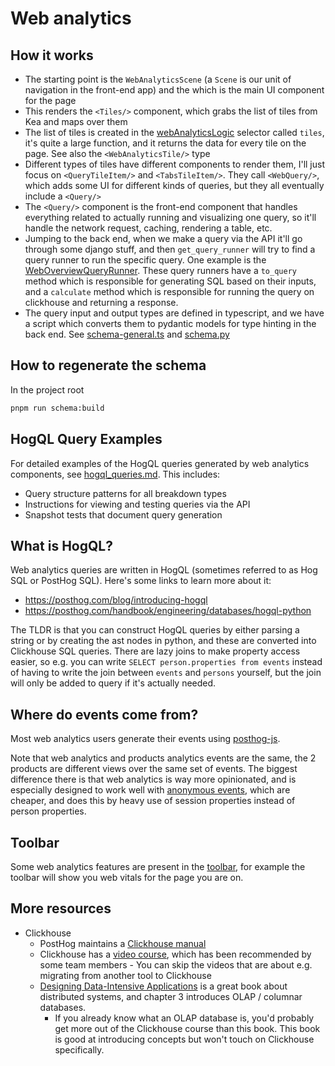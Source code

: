 # Web analytics

## How it works

- The starting point is the `WebAnalyticsScene` (a `Scene` is our unit of navigation in the front-end app) and the [<WebAnalyticsDashboard/>](./WebAnalyticsDashboard.tsx) which is the main UI component for the page
- This renders the `<Tiles/>` component, which grabs the list of tiles from Kea and maps over them
- The list of tiles is created in the [webAnalyticsLogic](./webAnalyticsLogic.tsx) selector called `tiles`, it's quite a large function, and it returns the data for every tile on the page. See also the `<WebAnalyticsTile/>` type
- Different types of tiles have different components to render them, I'll just focus on `<QueryTileItem/>` and `<TabsTileItem/>`. They call `<WebQuery/>`, which adds some UI for different kinds of queries, but they all eventually include a `<Query/>`
- The `<Query/>` component is the front-end component that handles everything related to actually running and visualizing one query, so it'll handle the network request, caching, rendering a table, etc.
- Jumping to the back end, when we make a query via the API it'll go through some django stuff, and then `get_query_runner` will try to find a query runner to run the specific query. One example is the [WebOverviewQueryRunner](../../../../posthog/hogql_queries/web_analytics/web_overview.py). These query runners have a `to_query` method which is responsible for generating SQL based on their inputs, and a `calculate` method which is responsible for running the query on clickhouse and returning a response.
- The query input and output types are defined in typescript, and we have a script which converts them to pydantic models for type hinting in the back end. See [schema-general.ts](../../queries/schema/schema-general.ts) and [schema.py](../../../../posthog/schema.py)

## How to regenerate the schema

In the project root

```bash
pnpm run schema:build
```

## HogQL Query Examples

For detailed examples of the HogQL queries generated by web analytics components, see [hogql_queries.md](./docs/hogql_queries.md). This includes:

- Query structure patterns for all breakdown types
- Instructions for viewing and testing queries via the API
- Snapshot tests that document query generation

## What is HogQL?

Web analytics queries are written in HogQL (sometimes referred to as Hog SQL or PostHog SQL). Here's some links to learn more about it:

- <https://posthog.com/blog/introducing-hogql>
- <https://posthog.com/handbook/engineering/databases/hogql-python>

The TLDR is that you can construct HogQL queries by either parsing a string or by creating the ast nodes in python, and these are converted into Clickhouse SQL queries. There are lazy joins to make property access easier, so e.g. you can write `SELECT person.properties from events` instead of having to write the join between `events` and `persons` yourself, but the join will only be added to query if it's actually needed.

## Where do events come from?

Most web analytics users generate their events using [posthog-js](https://posthog.com/docs/libraries/js).

Note that web analytics and products analytics events are the same, the 2 products are different views over the same set of events. The biggest difference there is that web analytics is way more opinionated, and is especially designed to work well with [anonymous events](https://posthog.com/events), which are cheaper, and does this by heavy use of session properties instead of person properties.

## Toolbar

Some web analytics features are present in the [toolbar](https://posthog.com/docs/toolbar), for example the toolbar will show you web vitals for the page you are on.

## More resources

- Clickhouse
    - PostHog maintains a [Clickhouse manual](https://posthog.com/handbook/engineering/clickhouse)
    - Clickhouse has a [video course](https://learn.clickhouse.com/visitor_class_catalog/category/116050), which has been recommended by some team members - You can skip the videos that are about e.g. migrating from another tool to Clickhouse
    - [Designing Data-Intensive Applications](https://dataintensive.net/) is a great book about distributed systems, and chapter 3 introduces OLAP / columnar databases.
        - If you already know what an OLAP database is, you'd probably get more out of the Clickhouse course than this book. This book is good at introducing concepts but won't touch on Clickhouse specifically.
